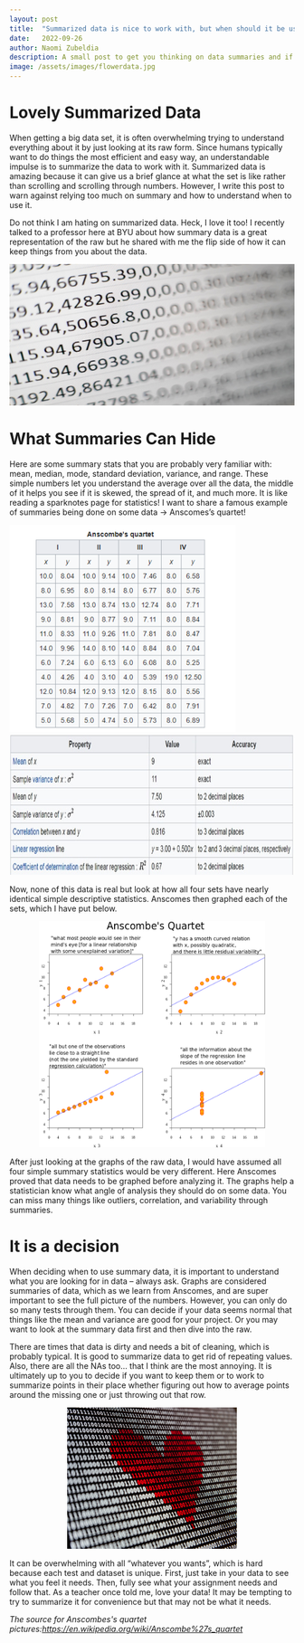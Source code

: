 ```yaml
---
layout: post
title:  "Summarized data is nice to work with, but when should it be used?"
date:   2022-09-26
author: Naomi Zubeldia
description: A small post to get you thinking on data summaries and if they are what you need for your project.
image: /assets/images/flowerdata.jpg
---
```


# Lovely Summarized Data

When getting a big data set, it is often overwhelming trying to understand everything about it by just looking at its raw form. Since humans typically want to do things the most efficient and easy way, an understandable impulse is to summarize the data to work with it. Summarized data is amazing because it can give us a brief glance at what the set is like rather than scrolling and scrolling through numbers. However, I write this post to warn against relying too much on summary and how to understand when to use it. 

Do not think I am hating on summarized data. Heck, I love it too! I recently talked to a professor here at BYU about how summary data is a great representation of the raw but he shared with me the flip side of how it can keep things from you about the data.

<p align="center">
<img src="https://github.com/naomizubeldia/stat386-projects/raw/main/assets/images/dataimage.jpg" width="700" height="250">
</p>

# What Summaries Can Hide

Here are some summary stats that you are probably very familiar with: mean, median, mode, standard deviation, variance, and range. These simple numbers let you understand the average over all the data, the middle of it helps you see if it is skewed, the spread of it, and much more. It is like reading a sparknotes page for statistics! I want to share a famous example of summaries being done on some data → Anscomes’s quartet!


<img src="https://github.com/naomizubeldia/stat386-projects/raw/main/assets/images/anscombesdata.png" width="400"/> <img src="https://github.com/naomizubeldia/stat386-projects/raw/main/assets/images/anscombessum.jpg" width="600" height="250"/>


Now, none of this data is real but look at how all four sets have nearly identical simple descriptive statistics. Anscomes then graphed each of the sets, which I have put below.

<p align="center">
<img src="https://github.com/naomizubeldia/stat386-projects/raw/main/assets/images/anscombes.png" width="400" height="400">
</p>

After just looking at the graphs of the raw data, I would have assumed all four simple summary statistics would be very different. Here Anscomes proved that data needs to be graphed before analyzing it. The graphs help a statistician know what angle of analysis they should do on some data. You can miss many things like outliers, correlation, and variability through summaries.

# It is a decision

When deciding when to use summary data, it is important to understand what you are looking for in data – always ask. Graphs are considered summaries of data, which as we learn from Anscomes, and are super important to see the full picture of the numbers. However, you can only do so many tests through them. You can decide if your data seems normal that things like the mean and variance are good for your project. Or you may want to look at the summary data first and then dive into the raw. 

There are times that data is dirty and needs a bit of cleaning, which is probably typical. It is good to summarize data to get rid of repeating values. Also, there are all the NAs too… that I think are the most annoying. It is ultimately up to you to decide if you want to keep them or to work to summarize points in their place whether figuring out how to average points around the missing one or just throwing out that row. 

<p align="center">
<img src="https://github.com/naomizubeldia/stat386-projects/raw/main/assets/images/heart.jpg" width="300" height="250">
</p>

It can be overwhelming with all “whatever you wants”, which is hard because each test and dataset is unique. First, just take in your data to see what you feel it needs. Then, fully see what your assignment needs and follow that. As a teacher once told me, love your data! It may be tempting to try to summarize it for convenience but that may not be what it needs.

*The source for Anscombes's quartet pictures:https://en.wikipedia.org/wiki/Anscombe%27s_quartet*



